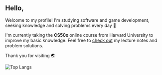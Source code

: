 ## Hello,

Welcome to my profile! I'm studying software and game development, seeking knowledge and solving problems every day 💪

I'm currently taking the **CS50x** online course from Harvard University to improve my basic knowledge. Feel free to [check out](https://github.com/raydtutto/harvard-cs50x-2024) my lecture notes and problem solutions.

Thank you for visiting 🌏

![Top Langs](https://github-readme-stats.vercel.app/api/top-langs/?username=raydtutto&layout=compact)
